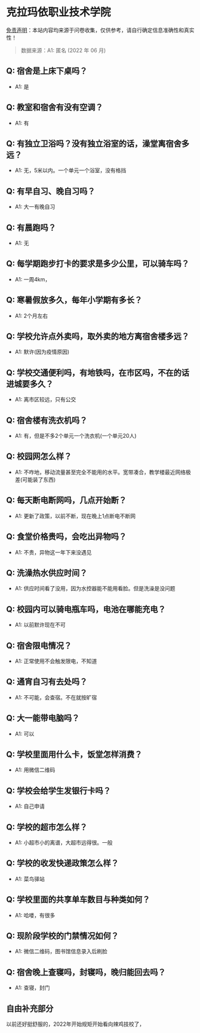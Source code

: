# 克拉玛依职业技术学院

[免责声明](https://colleges.chat/#_3)：本站内容均来源于问卷收集，仅供参考，请自行确定信息准确性和真实性！

> 数据来源：A1: 匿名 (2022 年 06 月)

## Q: 宿舍是上床下桌吗？

- A1: 是

## Q: 教室和宿舍有没有空调？

- A1: 有

## Q: 有独立卫浴吗？没有独立浴室的话，澡堂离宿舍多远？

- A1: 无，5米以内。一个单元一个浴室，没有格挡

## Q: 有早自习、晚自习吗？

- A1: 大一有晚自习

## Q: 有晨跑吗？

- A1: 无

## Q: 每学期跑步打卡的要求是多少公里，可以骑车吗？

- A1: 一周4km，

## Q: 寒暑假放多久，每年小学期有多长？

- A1: 2个月左右

## Q: 学校允许点外卖吗，取外卖的地方离宿舍楼多远？

- A1: 默许(因为疫情原因)

## Q: 学校交通便利吗，有地铁吗，在市区吗，不在的话进城要多久？

- A1: 离市区较远，只有公交

## Q: 宿舍楼有洗衣机吗？

- A1: 有，但是不多2个单元一个洗衣机(一个单元20人)

## Q: 校园网怎么样？

- A1: 不咋地，移动流量甚至完全不能用的水平。宽带凑合，教学楼最近网络极差(可能装了东西)

## Q: 每天断电断网吗，几点开始断？

- A1: 更新了政策，以前不断，现在晚上1点断电不断网

## Q: 食堂价格贵吗，会吃出异物吗？

- A1: 不贵，异物这一年下来没遇见

## Q: 洗澡热水供应时间？

- A1: 供应时间看了没用，因为水控器能不能用看脸。但是洗澡是没问题

## Q: 校园内可以骑电瓶车吗，电池在哪能充电？

- A1: 以前默许现在不可

## Q: 宿舍限电情况？

- A1: 正常使用不会触发限电，不知道

## Q: 通宵自习有去处吗？

- A1: 不可能，会查宿。不在就按旷宿

## Q: 大一能带电脑吗？

- A1: 可以

## Q: 学校里面用什么卡，饭堂怎样消费？

- A1: 用微信二维码

## Q: 学校会给学生发银行卡吗？

- A1: 自己申请

## Q: 学校的超市怎么样？

- A1: 小超市小的离谱，大超市远得很。一般

## Q: 学校的收发快递政策怎么样？

- A1: 菜鸟驿站

## Q: 学校里面的共享单车数目与种类如何？

- A1: 哈喽，有很多

## Q: 现阶段学校的门禁情况如何？

- A1: 微信二维码，图书馆信息录入后刷脸

## Q: 宿舍晚上查寝吗，封寝吗，晚归能回去吗？

- A1: 查寝，封门

## 自由补充部分

以前还好挺舒服的，2022年开始规矩开始看向辣鸡技校了，